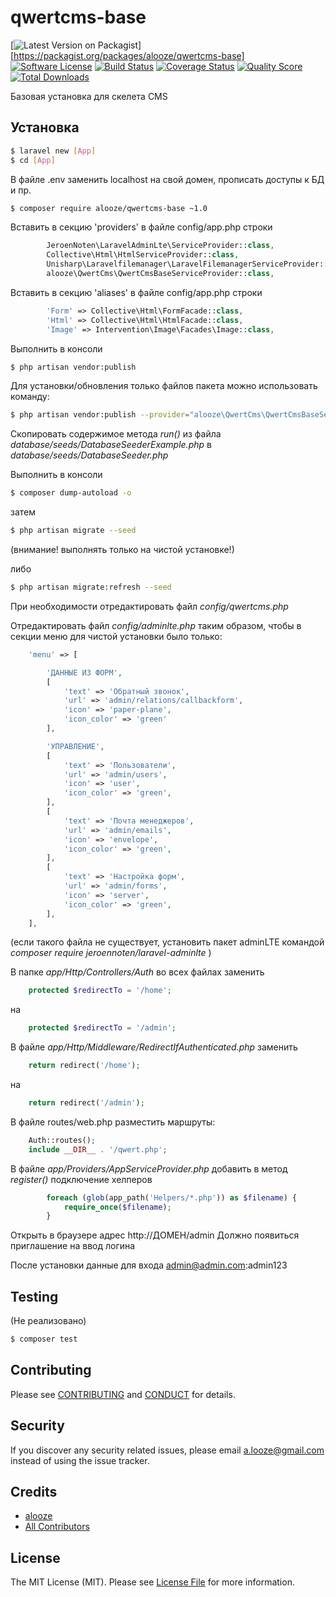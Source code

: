 # qwertcms-base

[![Latest Version on Packagist][ico-version]][https://packagist.org/packages/alooze/qwertcms-base]
[![Software License][ico-license]](LICENSE.md)
[![Build Status][ico-travis]][link-travis]
[![Coverage Status][ico-scrutinizer]][link-scrutinizer]
[![Quality Score][ico-code-quality]][link-code-quality]
[![Total Downloads][ico-downloads]][link-downloads]


Базовая установка для скелета CMS


## Установка

``` bash
$ laravel new [App]
$ cd [App]
```
В файле .env заменить localhost на свой домен, прописать доступы к БД и пр.

``` bash
$ composer require alooze/qwertcms-base ~1.0
```

Вставить в секцию 'providers' в файле config/app.php  строки

``` php
        JeroenNoten\LaravelAdminLte\ServiceProvider::class,
        Collective\Html\HtmlServiceProvider::class,
        Unisharp\Laravelfilemanager\LaravelFilemanagerServiceProvider::class,
        alooze\QwertCms\QwertCmsBaseServiceProvider::class,
```

Вставить в секцию 'aliases' в файле config/app.php  строки

``` php
        'Form' => Collective\Html\FormFacade::class,
        'Html' => Collective\Html\HtmlFacade::class,
        'Image' => Intervention\Image\Facades\Image::class,
```
Выполнить в консоли

``` bash
$ php artisan vendor:publish
```

Для установки/обновления только файлов пакета можно использовать команду:

``` bash
$ php artisan vendor:publish --provider="alooze\QwertCms\QwertCmsBaseServiceProvider"
```

Скопировать содержимое метода *run()* из файла *database/seeds/DatabaseSeederExample.php* в *database/seeds/DatabaseSeeder.php*

Выполнить в консоли

``` bash
$ composer dump-autoload -o
```
    

затем

``` bash
$ php artisan migrate --seed 
```
(внимание! выполнять только на чистой установке!)

либо

``` bash
$ php artisan migrate:refresh --seed 
```

При необходимости отредактировать файл *config/qwertcms.php*


Отредактировать файл *config/adminlte.php* таким образом, чтобы в секции меню для чистой установки было только:

``` php
    'menu' => [

        'ДАННЫЕ ИЗ ФОРМ',
        [
            'text' => 'Обратный звонок',
            'url' => 'admin/relations/callbackform',
            'icon' => 'paper-plane',
            'icon_color' => 'green'
        ],

        'УПРАВЛЕНИЕ',
        [
            'text' => 'Пользователи',
            'url' => 'admin/users',
            'icon' => 'user',
            'icon_color' => 'green',
        ],
        [
            'text' => 'Почта менеджеров',
            'url' => 'admin/emails',
            'icon' => 'envelope',
            'icon_color' => 'green',
        ],
        [
            'text' => 'Настройка форм',
            'url' => 'admin/forms',
            'icon' => 'server',
            'icon_color' => 'green',
        ],
    ],
```

(если такого файла не существует, установить пакет adminLTE командой 
    *composer require jeroennoten/laravel-adminlte*
)

В папке *app/Http/Controllers/Auth* во всех файлах заменить 

``` php
    protected $redirectTo = '/home';
```
на 
``` php
    protected $redirectTo = '/admin';
```

В файле *app/Http/Middleware/RedirectIfAuthenticated.php* заменить
```php
    return redirect('/home');
```
на 
``` php
    return redirect('/admin');
```
В файле routes/web.php разместить маршруты:

``` php
    Auth::routes();
    include __DIR__ . '/qwert.php';
```


В файле *app/Providers/AppServiceProvider.php* добавить в метод *register()* подключение хелперов

``` php
        foreach (glob(app_path('Helpers/*.php')) as $filename) {
            require_once($filename);
        }
```

Открыть в браузере адрес http://ДОМЕН/admin 
Должно появиться приглашение на ввод логина 

После установки данные для входа admin@admin.com:admin123

## Testing

(Не реализовано)

``` bash
$ composer test
```

## Contributing

Please see [CONTRIBUTING](CONTRIBUTING.md) and [CONDUCT](CONDUCT.md) for details.

## Security

If you discover any security related issues, please email a.looze@gmail.com instead of using the issue tracker.

## Credits

- [alooze][link-author]
- [All Contributors][link-contributors]

## License

The MIT License (MIT). Please see [License File](LICENSE.md) for more information.

[ico-version]: https://img.shields.io/packagist/v/alooze/qwertcms.svg?style=flat-square
[ico-license]: https://img.shields.io/badge/license-MIT-brightgreen.svg?style=flat-square
[ico-travis]: https://img.shields.io/travis/alooze/qwertcms/master.svg?style=flat-square
[ico-scrutinizer]: https://img.shields.io/scrutinizer/coverage/g/alooze/qwertcms.svg?style=flat-square
[ico-code-quality]: https://img.shields.io/scrutinizer/g/alooze/qwertcms.svg?style=flat-square
[ico-downloads]: https://img.shields.io/packagist/dt/alooze/qwertcms.svg?style=flat-square

[link-packagist]: https://packagist.org/packages/alooze/qwertcms
[link-travis]: https://travis-ci.org/alooze/qwertcms
[link-scrutinizer]: https://scrutinizer-ci.com/g/alooze/qwertcms/code-structure
[link-code-quality]: https://scrutinizer-ci.com/g/alooze/qwertcms
[link-downloads]: https://packagist.org/packages/alooze/qwertcms
[link-author]: https://github.com/alooze
[link-contributors]: ../../contributors
